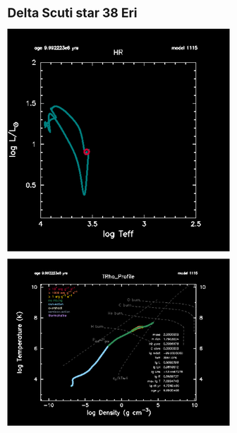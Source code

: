 # Delta Scuti star 38 Eri 

![HR Diagram](./png/hr_001115.png)

![Temp-Density Profile](./png/trho_profile_001115.png)
